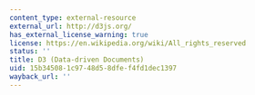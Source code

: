 ```yaml
---
content_type: external-resource
external_url: http://d3js.org/
has_external_license_warning: true
license: https://en.wikipedia.org/wiki/All_rights_reserved
status: ''
title: D3 (Data-driven Documents)
uid: 15b34508-1c97-48d5-8dfe-f4fd1dec1397
wayback_url: ''
---
```


